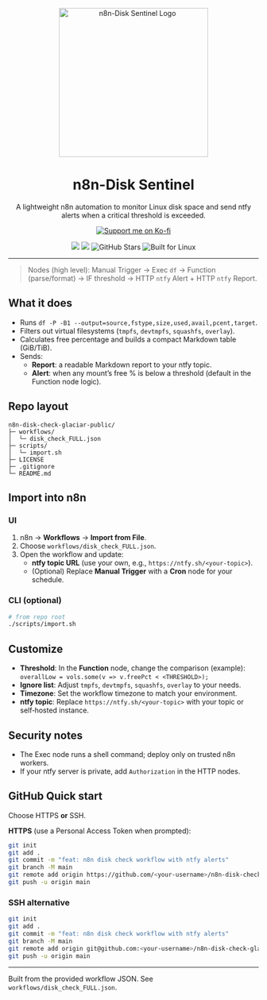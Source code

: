 <p align="center">
  <img src="assets/n8n-disk-sentinel-logo.png" width="300" alt="n8n-Disk Sentinel Logo">
</p>

<h1 align="center">n8n-Disk Sentinel</h1>

<p align="center">
  A lightweight n8n automation to monitor Linux disk space and send ntfy alerts when a critical threshold is exceeded.
</p>

<p align="center">
  <a href="https://ko-fi.com/gusinfosec">
    <img src="https://ko-fi.com/img/githubbutton_sm.svg" alt="Support me on Ko-fi">
  </a>
</p>

<p align="center">
  <img src="https://img.shields.io/badge/license-MIT-brightgreen?style=flat-square">
  <img src="https://img.shields.io/badge/status-active-brightgreen?style=flat-square">
  <img src="https://img.shields.io/github/stars/gusinfosec/n8n-disk-sentinel?style=flat-square" alt="GitHub Stars">
  <img src="https://img.shields.io/badge/Built%20for-Linux-0078D6?style=flat-square&logo=linux" alt="Built for Linux">
</p>

---

> Nodes (high level): Manual Trigger → Exec `df` → Function (parse/format) → IF threshold → HTTP `ntfy` Alert + HTTP `ntfy` Report.

## What it does

- Runs `df -P -B1 --output=source,fstype,size,used,avail,pcent,target`.
- Filters out virtual filesystems (`tmpfs`, `devtmpfs`, `squashfs`, `overlay`).
- Calculates free percentage and builds a compact Markdown table (GiB/TiB).
- Sends:
  - **Report**: a readable Markdown report to your ntfy topic.
  - **Alert**: when any mount’s free % is below a threshold (default in the Function node logic).

## Repo layout

```
n8n-disk-check-glaciar-public/
├─ workflows/
│  └─ disk_check_FULL.json
├─ scripts/
│  └─ import.sh
├─ LICENSE
├─ .gitignore
└─ README.md
```

## Import into n8n

### UI
1. n8n → **Workflows** → **Import from File**.
2. Choose `workflows/disk_check_FULL.json`.
3. Open the workflow and update:
   - **ntfy topic URL** (use your own, e.g., `https://ntfy.sh/<your-topic>`).
   - (Optional) Replace **Manual Trigger** with a **Cron** node for your schedule.

### CLI (optional)
```bash
# from repo root
./scripts/import.sh
```

## Customize

- **Threshold**: In the **Function** node, change the comparison (example):  
  `overallLow = vols.some(v => v.freePct < <THRESHOLD>);`
- **Ignore list**: Adjust `tmpfs`, `devtmpfs`, `squashfs`, `overlay` to your needs.
- **Timezone**: Set the workflow timezone to match your environment.
- **ntfy topic**: Replace `https://ntfy.sh/<your-topic>` with your topic or self‑hosted instance.

## Security notes

- The Exec node runs a shell command; deploy only on trusted n8n workers.
- If your ntfy server is private, add `Authorization` in the HTTP nodes.

## GitHub Quick start

Choose HTTPS **or** SSH.

**HTTPS** (use a Personal Access Token when prompted):
```bash
git init
git add .
git commit -m "feat: n8n disk check workflow with ntfy alerts"
git branch -M main
git remote add origin https://github.com/<your-username>/n8n-disk-check-glaciar.git
git push -u origin main
```

### SSH alternative
```bash
git init
git add .
git commit -m "feat: n8n disk check workflow with ntfy alerts"
git branch -M main
git remote add origin git@github.com:<your-username>/n8n-disk-check-glaciar.git
git push -u origin main
```

---

Built from the provided workflow JSON. See `workflows/disk_check_FULL.json`.
